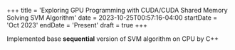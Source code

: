 +++
title = 'Exploring GPU Programming with CUDA/CUDA Shared Memory Solving SVM Algorithm'
date = 2023-10-25T00:57:16-04:00
startDate = 'Oct 2023'
endDate = 'Present'
draft = true
+++

Implemented base **sequential** version of SVM algorithm on CPU by C++
<!--more-->
